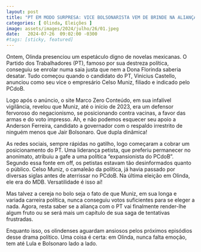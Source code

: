 ```yaml
---
layout: post
title: "PT EM MODO SURPRESA: VICE BOLSONARISTA VEM DE BRINDE NA ALIANÇA COM PCdoB"
categories: [ Olinda, Eleições ]
image: assets/images/2024/julho/26/01.jpeg
date:   2024-07-26  09:02:00 -0300
#tags: [sticky, featured]
---
```

Ontem, Olinda presenciou um espetáculo digno de novelas mexicanas. O Partido dos Trabalhadores (PT), famoso por sua destreza política, conseguiu se enrolar numa saia justa que nem a Dona Florinda saberia desatar. Tudo começou quando o candidato do PT, Vinicius Castello, anunciou como seu vice o empresário Celso Muniz, filiado e indicado pelo PCdoB.

Logo após o anúncio, o site Marco Zero Conteúdo, em sua infalível vigilância, revelou que Muniz, até o início de 2023, era um defensor fervoroso do negacionismo, se posicionando contra vacinas, a favor das armas e do voto impresso. Ah, e não podemos esquecer seu apoio a Anderson Ferreira, candidato a governador com o respaldo irrestrito de ninguém menos que Jair Bolsonaro. Que dupla dinâmica!

As redes sociais, sempre rápidas no gatilho, logo começaram a cobrar um posicionamento do PT. Uma liderança petista, que preferiu permanecer no anonimato, atribuiu a gafe a uma política “expansionista do PCdoB”. Segundo essa fonte em off, os petistas estavam tão desinformados quanto o público. Celso Muniz, o camaleão da política, já havia passado por diversas siglas antes de aterrissar no PCdoB. Na última eleição em Olinda, ele era do MDB. Versatilidade é isso aí!

Mas talvez a cereja no bolo seja o fato de que Muniz, em sua longa e variada carreira política, nunca conseguiu votos suficientes para se eleger a nada. Agora, resta saber se a aliança com o PT vai finalmente render-lhe algum fruto ou se será mais um capítulo de sua saga de tentativas frustradas.

Enquanto isso, os olindenses aguardam ansiosos pelos próximos episódios desse drama político. Uma coisa é certa: em Olinda, nunca falta emoção, tem até Lula e Bolsonaro lado a lado.